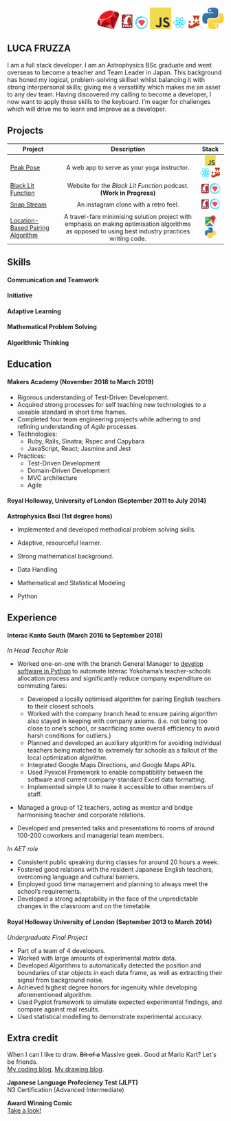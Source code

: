 
<p style="text-align: right;">
<img src="./images/rubylogo.png" width=50px>
<img src="./images/Ruby_on_Rails-logo.png" width=30px>
<img src="./images/rspec.png" width=30px>
<img src="./images/JavaScript-logo.png" width=50px>
<img src="./images/React.js_logo-512.png" width=30px>
<img src="./images/jestlogo.png" width=30px>
<img src="./images/pythonlogo.png" width=50px>
</p>

## LUCA FRUZZA

I am a full stack developer.  I am an Astrophysics BSc graduate and went overseas to become a teacher and Team Leader in Japan.  This background has honed my logical, problem-solving skillset whilst balancing it with strong interpersonal skills; giving me a versatility which makes me an asset to any dev team.  Having discovered my calling to become a developer, I now want to apply these skills to the keyboard.  I’m eager for challenges which will drive me to learn and improve as a developer.

## Projects

| Project        | Description  | Stack  |
| ------------- |:-------------:| :-----:|
| [Peak Pose](https://github.com/nomats/peakPose)      | A web app to serve as your yoga instructor. |  <img src="./images/JavaScript-logo.png" height=25px> <img src="./images/React.js_logo-512.png" height=25px><img src="./images/jestlogo.png" height=25px>|
| [Black Lit Function](https://github.com/punchcafe/BlackLitOnRails)      | Website for the *Black Lit Function* podcast. **(Work in Progress)**      |   <img src="./images/Ruby_on_Rails-logo.png" height=25px><img src="./images/rspec.png" height=25px>|
| [Snap Stream](https://github.com/punchcafe/snapstream) | An instagram clone with a retro feel.      |<img src="./images/Ruby_on_Rails-logo.png" height=25px><img src="./images/rspec.png" height=25px>|
| [Location-Based Pairing Algorithm](https://github.com/punchcafe/project001) | A travel-fare minimising solution project with emphasis on making optimisation algorithms as opposed to using best industry practices writing code.      |<img src="./images/google-maps-logo.png" height=25px><img src="./images/pythonlogo.png" height=25px>|

## Skills

#### Communication and Teamwork

#### Initiative

#### Adaptive Learning

#### Mathematical Problem Solving

#### Algorithmic Thinking

## Education

#### Makers Academy (November 2018 to March 2019)

* Rigorous understanding of Test-Driven Development.
* Acquired strong processes for self teaching new technologies to a useable standard in short time frames.
* Completed four team engineering projects while adhering to and refining understanding of *Agile* processes.
* Technologies:
    * Ruby, Rails, Sinatra; Rspec and Capybara
    * JavaScript, React; Jasmine and Jest
* Practices:
    * Test-Driven Development
    * Domain-Driven Development
    * MVC architecture
    * Agile

#### Royal Holloway, University of London (September 2011 to July 2014)

**Astrophysics Bsci (1st degree hons)**

* Implemented and developed methodical problem solving skills.
* Adaptive, resourceful learner.
* Strong mathematical background.


* Data Handling
* Mathematical and Statistical Modeling
* Python



## Experience

#### Interac Kanto South (March 2016 to September 2018)    
*In Head Teacher Role*  
* Worked one-on-one with the branch General Manager to [develop software in Python](https://github.com/punchcafe/project001) to automate Interac Yokohama’s teacher-schools allocation process and significantly reduce company expenditure on commuting fares:
  * Developed a locally optimised algorithm for pairing English teachers to their closest schools.
  * Worked with the company branch head to ensure pairing algorithm also stayed in keeping with company axioms. (i.e. not being too close to one’s school, or sacrificing some overall efficiency to avoid harsh conditions for outliers.)
  * Planned and developed an auxiliary algorithm  for avoiding individual teachers being matched to extremely far schools as a fallout of the local optimization algorithm.
  * Integrated Google Maps Directions, and Google Maps APIs.
  * Used Pyexcel Framework to enable compatibility between the software and current company-standard Excel data formatting.
  * Implemented simple UI to make it accessible to other members of staff.

* Managed a group of 12 teachers, acting as mentor and bridge harmonising teacher and corporate relations.
* Developed and presented talks and presentations to rooms of around 100-200 coworkers and managerial team members.

*In AET role*

* Consistent public speaking during classes for around 20 hours a week.
* Fostered good relations with the resident Japanese English teachers, overcoming language and cultural barriers.
* Employed good time management and planning to always meet the school’s requirements.
* Developed a strong adaptability in the face of the unpredictable changes in the classroom and on the timetable.


#### Royal Holloway University of London (September 2013 to March 2014)   
*Undergraduate Final Project*  
* Part of a team of 4 developers.
* Worked with large amounts of experimental matrix data.
* Developed Algorithms to automatically detected the position and boundaries of star objects in each data frame, as well as extracting their signal from background noise.
* Achieved highest degree honors for ingenuity while developing aforementioned algorithm.
* Used Pyplot framework to simulate expected experimental findings, and compare against real results.
* Used statistical modelling to demonstrate experimental accuracy.


## Extra credit
When I can I like to draw. ~~Bit of a~~ Massive geek. Good at Mario Kart?
Let's be friends.  
[My coding blog](https://punchcafe.hatenablog.com/), [My drawing blog](http://punchcafe.co.uk/).

**Japanese Language Profeciency Test (JLPT)**  
N3 Certification (Advanced Intermediate)

**Award Winning Comic**  
[Take a look!](https://express.yudu.com/item/details/3780123/MJ15--.1st---Luca-Fruzza----Sonnegarten--)
